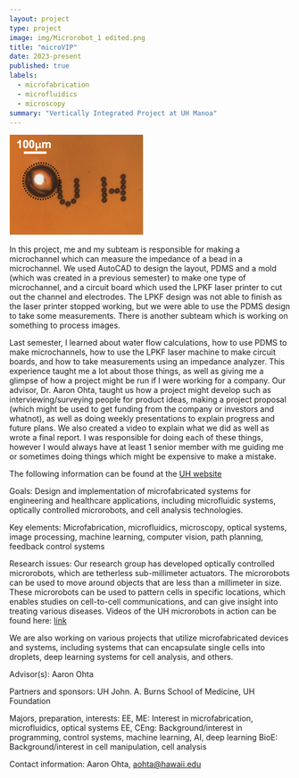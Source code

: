```yaml
---
layout: project
type: project
image: img/Microrobot_1 edited.png
title: "microVIP"
date: 2023-present
published: true
labels:
  - microfabrication
  - microfluidics
  - microscopy
summary: "Vertically Integrated Project at UH Manoa"
---
```

<img class="img-fluid" src="../img/Microrobot_1.png">

In this project, me and my subteam is responsible for making a microchannel which can measure the impedance of a bead in a microchannel. We used AutoCAD to design the layout, PDMS and a mold (which was created in a previous semester) to make one type of microchannel, and a circuit board which used the LPKF laser printer to cut out the channel and electrodes. The LPKF design was not able to finish as the laser printer stopped working, but we were able to use the PDMS design to take some measurements. There is another subteam which is working on something to process images.

Last semester, I learned about water flow calculations, how to use PDMS to make microchannels, how to use the LPKF laser machine to make circuit boards, and how to take measurements using an impedance analyzer. This experience taught me a lot about those things, as well as giving me a glimpse of how a project might be run if I were working for a company. Our advisor, Dr. Aaron Ohta, taught us how a project might develop such as interviewing/surveying people for product ideas, making a project proposal (which might be used to get funding from the company or investors and whatnot), as well as doing weekly presentations to explain progress and future plans. We also created a video to explain what we did as well as wrote a final report. I was responsible for doing each of these things, however I would always have at least 1 senior member with me guiding me or sometimes doing things which might be expensive to make a mistake.

The following information can be found at the <a href="https://manoa.hawaii.edu/uh-vip/project/micro-vip/"><i class="large github icon "></i>UH website</a>

Goals:
Design and implementation of microfabricated systems for engineering and healthcare applications, including microfluidic systems, optically controlled microrobots, and cell analysis technologies.

Key elements:
Microfabrication, microfluidics, microscopy, optical systems, image processing, machine learning, computer vision, path planning, feedback control systems

Research issues:
Our research group has developed optically controlled microrobots, which are tetherless sub-millimeter actuators. The microrobots can be used to move around objects that are less than a millimeter in size. These microrobots can be used to pattern cells in specific locations, which enables studies on cell-to-cell communications, and can give insight into treating various diseases. Videos of the UH microrobots in action can be found here: <a href="http://www.youtube.com/user/mnmlab"><i class="large github icon "></i>link</a>

We are also working on various projects that utilize microfabricated devices and systems, including systems that can encapsulate single cells into droplets, deep learning systems for cell analysis, and others.

Advisor(s):
Aaron Ohta

Partners and sponsors:
UH John. A. Burns School of Medicine, UH Foundation

Majors, preparation, interests:
EE, ME: Interest in microfabrication, microfluidics, optical systems
EE, CEng: Background/interest in programming, control systems, machine learning, AI, deep learning
BioE: Background/interest in cell manipulation, cell analysis

Contact information:
Aaron Ohta, aohta@hawaii.edu
